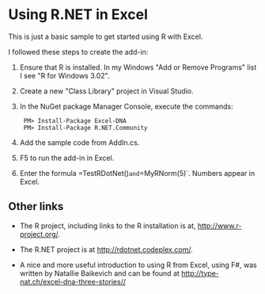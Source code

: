 # Using R.NET in Excel

This is just a basic sample to get started using R with Excel.

I followed these steps to create the add-in:

1. Ensure that R is installed. In my Windows "Add or Remove Programs" list I see "R for Windows 3.02".

2. Create a new "Class Library" project in Visual Studio.

3. In the NuGet package Manager Console, execute the commands:

        PM> Install-Package Excel-DNA
        PM> Install-Package R.NET.Community

4. Add the sample code from AddIn.cs.

5. F5 to run the add-in in Excel.

6. Enter the formula =TestRDotNet()` and `=MyRNorm(5)`. Numbers appear in Excel.


## Other links

* The R project, including links to the R installation is at, http://www.r-project.org/.

* The R.NET project is at http://rdotnet.codeplex.com/.

* A nice and more useful introduction to using R from Excel, using F#, was written by Natallie Baikevich and can be found at http://type-nat.ch/excel-dna-three-stories//
